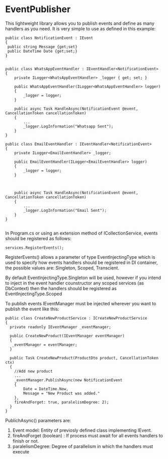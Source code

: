 # EventPublisher
This lightweight library allows you to publish events and define as many handlers as you need. It is very simple to use as defined in this example:

```
public class NotificationEvent : IEvent
{
 public string Message {get;set}
 public DateTime Date {get;set;}
}


public class WhatsAppEventHandler : IEventHandler<NotificationEvent>
{
    private ILogger<WhatsAppEventHandler> _logger { get; set; }

    public WhatsAppEventHandler(ILogger<WhatsAppEventHandler> logger)
    {
        _logger = logger;
    }

    public async Task HandleAsync(NotificationEvent @event, CancellationToken cancellationToken)
    {
        ...
        _logger.LogInformation("Whatsapp Sent");
    }
}

public class EmailEventHandler : IEventHandler<NotificationEvent>
{
    private ILogger<EmailEventHandler> _logger;

    public EmailEventHandler(ILogger<EmailEventHandler> logger)
    {
        _logger = logger;
    }



    public async Task HandleAsync(NotificationEvent @event, CancellationToken cancellationToken)
    {
        ...
        _logger.LogInformation("Email Sent");
    }
}


```

In Program.cs or using an extension method of ICollectionService, events should be registered as follows:
```
services.RegisterEvents();
```
RegisterEvents() allows a parameter of type EventInjectingType which is used to specify how events handlers should be registered in DI container, the possible values are:
Singleton, Scoped, Transcient.

By default EventInjectingType.Singleton will be used, however if you intend to inject in the event handler counstructor any scoped services (as DbContext) then the handlers should be registered as EventInjectingType.Scoped

To publish events IEventManager must be injected wherever you want to publish the event like this:

```
public class CreateNewProductService : ICreateNewProductService
{
  private readonly IEventManager _eventManager;
  
  public CreateNewProduct(IEventManager eventManager)
  {
   _eventManager = eventManager;
  }
  
  public Task CreateNewProduct(ProductDto product, CancellationToken ctx)
  {
    //Add new product
    ...
    _eventManager.PublishAsync(new NotificationEvent
    {
        Date = DateTime.Now,
        Message = "New Product was added."
    },
    fireAndForget: true, paralelismDegree: 2);
  }
}
```
PublichAsync() parameters are:
1. Event model: Entity of previosly defined class implementing IEvent.
2. fireAndForget (boolean) : If process must await for all events handlers to finish or not.
3. paralelismDegree: Degree of parallelism in which the handlers must execute
